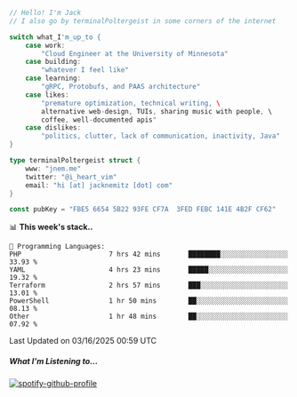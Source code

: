 ```go
// Hello! I'm Jack
// I also go by terminalPoltergeist in some corners of the internet

switch what_I'm_up_to {
    case work:
        "Cloud Engineer at the University of Minnesota"
    case building:
        "whatever I feel like"
    case learning:
        "gRPC, Protobufs, and PAAS architecture"
    case likes:
        "premature optimization, technical writing, \
        alternative web-design, TUIs, sharing music with people, \
        coffee, well-documented apis"
    case dislikes:
        "politics, clutter, lack of communication, inactivity, Java"
}

type terminalPoltergeist struct {
    www: "jnem.me"
    twitter: "@i_heart_vim"
    email: "hi [at] jacknemitz [dot] com"
}

const pubKey = "FBE5 6654 5B22 93FE CF7A  3FED FEBC 141E 4B2F CF62"
```

<!--START_SECTION:waka-->
📊 **This week's stack..** 

```text
💬 Programming Languages: 
PHP                      7 hrs 42 mins       ████████░░░░░░░░░░░░░░░░░   33.93 % 
YAML                     4 hrs 23 mins       █████░░░░░░░░░░░░░░░░░░░░   19.32 % 
Terraform                2 hrs 57 mins       ███░░░░░░░░░░░░░░░░░░░░░░   13.01 % 
PowerShell               1 hr 50 mins        ██░░░░░░░░░░░░░░░░░░░░░░░   08.13 % 
Other                    1 hr 48 mins        ██░░░░░░░░░░░░░░░░░░░░░░░   07.92 % 
```


 Last Updated on 03/16/2025 00:59 UTC
<!--END_SECTION:waka-->

##### What I'm Listening to...

[![spotify-github-profile](https://jnem.me/listening-item?maxAge=2592000)](https://jnem.me/listening)

